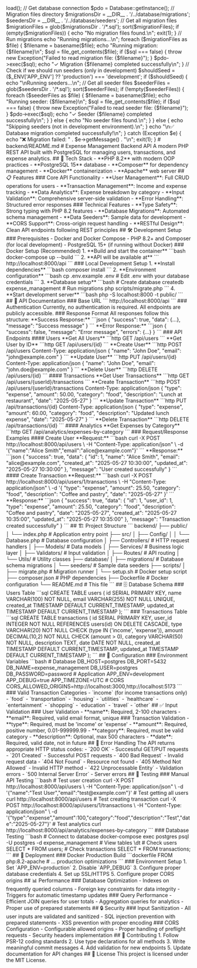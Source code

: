 <?php
// backend/scripts/migrate.php

declare(strict_types=1);

require_once __DIR__ . '/../vendor/autoload.php';

use ExpenseManagement\Config\Database;
use Dotenv\Dotenv;

try {
    echo "Starting database migration...\n";

    // Load environment variables
    $dotenv = Dotenv::createImmutable(__DIR__ . '/..');
    $dotenv->load();

    // Get database connection
    $pdo = Database::getInstance();

    // Migration files directory
    $migrationsDir = __DIR__ . '/../database/migrations';
    $seedersDir = __DIR__ . '/../database/seeders';

    // Get all migration files
    $migrationFiles = glob($migrationsDir . '/*.sql');
    sort($migrationFiles);

    if (empty($migrationFiles)) {
        echo "No migration files found.\n";
        exit(1);
    }

    // Run migrations
    echo "Running migrations...\n";
    foreach ($migrationFiles as $file) {
        $filename = basename($file);
        echo "Running migration: {$filename}\n";
        
        $sql = file_get_contents($file);
        if ($sql === false) {
            throw new Exception("Failed to read migration file: {$filename}");
        }

        $pdo->exec($sql);
        echo "✓ Migration {$filename} completed successfully\n";
    }

    // Check if we should run seeders (only in development)
    $shouldSeed = ($_ENV['APP_ENV'] ?? 'production') === 'development';
    
    if ($shouldSeed) {
        echo "\nRunning seeders...\n";
        
        // Get all seeder files
        $seederFiles = glob($seedersDir . '/*.sql');
        sort($seederFiles);

        if (!empty($seederFiles)) {
            foreach ($seederFiles as $file) {
                $filename = basename($file);
                echo "Running seeder: {$filename}\n";
                
                $sql = file_get_contents($file);
                if ($sql === false) {
                    throw new Exception("Failed to read seeder file: {$filename}");
                }

                $pdo->exec($sql);
                echo "✓ Seeder {$filename} completed successfully\n";
            }
        } else {
            echo "No seeder files found.\n";
        }
    } else {
        echo "Skipping seeders (not in development environment).\n";
    }

    echo "\n✅ Database migration completed successfully!\n";

} catch (Exception $e) {
    echo "❌ Migration failed: " . $e->getMessage() . "\n";
    exit(1);
}

# backend/README.md
# Expense Management Backend API

A modern PHP REST API built with PostgreSQL for managing users, transactions, and expense analytics.

## 🚀 Tech Stack

- **PHP 8.2** with modern OOP practices
- **PostgreSQL 15** database
- **Composer** for dependency management
- **Docker** containerization
- **Apache** web server

## 📋 Features

### Core API Functionality
- **User Management**: Full CRUD operations for users
- **Transaction Management**: Income and expense tracking
- **Data Analytics**: Expense breakdown by category
- **Input Validation**: Comprehensive server-side validation
- **Error Handling**: Structured error responses

### Technical Features
- **Type Safety**: Strong typing with PHP 8.2 features
- **Database Migrations**: Automated schema management
- **Data Seeders**: Sample data for development
- **CORS Support**: Cross-origin request handling
- **RESTful Design**: Clean API endpoints following REST principles

## 🛠️ Development Setup

### Prerequisites
- Docker and Docker Compose
- PHP 8.2+ and Composer (for local development)
- PostgreSQL 15+ (if running without Docker)

### Docker Setup (Recommended)

1. **Build and start the container**
   ```bash
   docker-compose up --build
   ```

2. **API will be available at**
   ```
   http://localhost:8000/api
   ```

### Local Development Setup

1. **Install dependencies**
   ```bash
   composer install
   ```

2. **Environment configuration**
   ```bash
   cp .env.example .env
   # Edit .env with your database credentials
   ```

3. **Database setup**
   ```bash
   # Create database
   createdb expense_management
   
   # Run migrations
   php scripts/migrate.php
   ```

4. **Start development server**
   ```bash
   php -S localhost:8000 -t public/
   ```

## 📖 API Documentation

### Base URL
```
http://localhost:8000/api
```

### Authentication
Currently, no authentication is required. All endpoints are publicly accessible.

### Response Format
All responses follow this structure:

**Success Response:**
```json
{
  "success": true,
  "data": {...},
  "message": "Success message"
}
```

**Error Response:**
```json
{
  "success": false,
  "message": "Error message",
  "errors": {...}
}
```

### API Endpoints

#### Users

**Get All Users**
```http
GET /api/users
```

**Get User by ID**
```http
GET /api/users/{id}
```

**Create User**
```http
POST /api/users
Content-Type: application/json

{
  "name": "John Doe",
  "email": "john@example.com"
}
```

**Update User**
```http
PUT /api/users/{id}
Content-Type: application/json

{
  "name": "John Doe",
  "email": "john.doe@example.com"
}
```

**Delete User**
```http
DELETE /api/users/{id}
```

#### Transactions

**Get User Transactions**
```http
GET /api/users/{userId}/transactions
```

**Create Transaction**
```http
POST /api/users/{userId}/transactions
Content-Type: application/json

{
  "type": "expense",
  "amount": 50.00,
  "category": "food",
  "description": "Lunch at restaurant",
  "date": "2025-05-27"
}
```

**Update Transaction**
```http
PUT /api/transactions/{id}
Content-Type: application/json

{
  "type": "expense",
  "amount": 60.00,
  "category": "food",
  "description": "Updated lunch expense",
  "date": "2025-05-27"
}
```

**Delete Transaction**
```http
DELETE /api/transactions/{id}
```

#### Analytics

**Get Expenses by Category**
```http
GET /api/analytics/expenses-by-category
```

### Request/Response Examples

#### Create User
**Request:**
```bash
curl -X POST http://localhost:8000/api/users \
  -H "Content-Type: application/json" \
  -d '{"name":"Alice Smith","email":"alice@example.com"}'
```

**Response:**
```json
{
  "success": true,
  "data": {
    "id": 1,
    "name": "Alice Smith",
    "email": "alice@example.com",
    "created_at": "2025-05-27 10:30:00",
    "updated_at": "2025-05-27 10:30:00"
  },
  "message": "User created successfully"
}
```

#### Create Transaction
**Request:**
```bash
curl -X POST http://localhost:8000/api/users/1/transactions \
  -H "Content-Type: application/json" \
  -d '{
    "type": "expense",
    "amount": 25.50,
    "category": "food",
    "description": "Coffee and pastry",
    "date": "2025-05-27"
  }'
```

**Response:**
```json
{
  "success": true,
  "data": {
    "id": 1,
    "user_id": 1,
    "type": "expense",
    "amount": 25.50,
    "category": "food",
    "description": "Coffee and pastry",
    "date": "2025-05-27",
    "created_at": "2025-05-27 10:35:00",
    "updated_at": "2025-05-27 10:35:00"
  },
  "message": "Transaction created successfully"
}
```

## 🏗️ Project Structure

```
backend/
├── public/
│   └── index.php          # Application entry point
├── src/
│   ├── Config/
│   │   └── Database.php   # Database configuration
│   ├── Controllers/       # HTTP request handlers
│   ├── Models/           # Data models
│   ├── Services/         # Business logic layer
│   ├── Validators/       # Input validation
│   ├── Routes/          # API routing
│   └── Utils/           # Utility classes
├── database/
│   ├── migrations/      # Database schema migrations
│   └── seeders/        # Sample data seeders
├── scripts/
│   ├── migrate.php     # Migration runner
│   └── setup.sh       # Docker setup script
├── composer.json       # PHP dependencies
├── Dockerfile         # Docker configuration
└── README.md         # This file
```

## 🗄️ Database Schema

### Users Table
```sql
CREATE TABLE users (
    id SERIAL PRIMARY KEY,
    name VARCHAR(100) NOT NULL,
    email VARCHAR(255) NOT NULL UNIQUE,
    created_at TIMESTAMP DEFAULT CURRENT_TIMESTAMP,
    updated_at TIMESTAMP DEFAULT CURRENT_TIMESTAMP
);
```

### Transactions Table
```sql
CREATE TABLE transactions (
    id SERIAL PRIMARY KEY,
    user_id INTEGER NOT NULL REFERENCES users(id) ON DELETE CASCADE,
    type VARCHAR(20) NOT NULL CHECK (type IN ('income', 'expense')),
    amount DECIMAL(10,2) NOT NULL CHECK (amount > 0),
    category VARCHAR(50) NOT NULL,
    description TEXT,
    date DATE NOT NULL,
    created_at TIMESTAMP DEFAULT CURRENT_TIMESTAMP,
    updated_at TIMESTAMP DEFAULT CURRENT_TIMESTAMP
);
```

## 🔧 Configuration

### Environment Variables
```bash
# Database
DB_HOST=postgres
DB_PORT=5432
DB_NAME=expense_management
DB_USER=postgres
DB_PASSWORD=password

# Application
APP_ENV=development
APP_DEBUG=true
APP_TIMEZONE=UTC

# CORS
CORS_ALLOWED_ORIGINS=http://localhost:3000,http://localhost:5173
```

### Valid Transaction Categories
- `income` (for income transactions only)
- `food`
- `transportation`
- `housing`
- `utilities`
- `healthcare`
- `entertainment`
- `shopping`
- `education`
- `travel`
- `other`

## ✅ Input Validation

### User Validation
- **name**: Required, 2-100 characters
- **email**: Required, valid email format, unique

### Transaction Validation
- **type**: Required, must be 'income' or 'expense'
- **amount**: Required, positive number, 0.01-999999.99
- **category**: Required, must be valid category
- **description**: Optional, max 500 characters
- **date**: Required, valid date, not in future

## 🐛 Error Handling

The API returns appropriate HTTP status codes:

- `200 OK` - Successful GET/PUT requests
- `201 Created` - Successful POST requests
- `400 Bad Request` - Invalid request data
- `404 Not Found` - Resource not found
- `405 Method Not Allowed` - Invalid HTTP method
- `422 Unprocessable Entity` - Validation errors
- `500 Internal Server Error` - Server errors

## 🧪 Testing

### Manual API Testing
```bash
# Test user creation
curl -X POST http://localhost:8000/api/users \
  -H "Content-Type: application/json" \
  -d '{"name":"Test User","email":"test@example.com"}'

# Test getting all users
curl http://localhost:8000/api/users

# Test creating transaction
curl -X POST http://localhost:8000/api/users/1/transactions \
  -H "Content-Type: application/json" \
  -d '{"type":"expense","amount":100,"category":"food","description":"Test","date":"2025-05-27"}'

# Test analytics
curl http://localhost:8000/api/analytics/expenses-by-category
```

### Database Testing
```bash
# Connect to database
docker-compose exec postgres psql -U postgres -d expense_management

# View tables
\dt

# Check users
SELECT * FROM users;

# Check transactions
SELECT * FROM transactions;
```

## 🚀 Deployment

### Docker Production Build
```dockerfile
FROM php:8.2-apache
# ... production optimizations
```

### Environment Setup
1. Set `APP_ENV=production`
2. Disable `APP_DEBUG`
3. Configure proper database credentials
4. Set up SSL/HTTPS
5. Configure proper CORS origins

## 📊 Performance

### Database Optimization
- Indexes on frequently queried columns
- Foreign key constraints for data integrity
- Triggers for automatic timestamp updates

### Query Performance
- Efficient JOIN queries for user totals
- Aggregation queries for analytics
- Proper use of prepared statements

## 🔒 Security

### Input Sanitization
- All user inputs are validated and sanitized
- SQL injection prevention with prepared statements
- XSS prevention with proper encoding

### CORS Configuration
- Configurable allowed origins
- Proper handling of preflight requests
- Security headers implementation

## 🤝 Contributing

1. Follow PSR-12 coding standards
2. Use type declarations for all methods
3. Write meaningful commit messages
4. Add validation for new endpoints
5. Update documentation for API changes

## 📄 License

This project is licensed under the MIT License.
